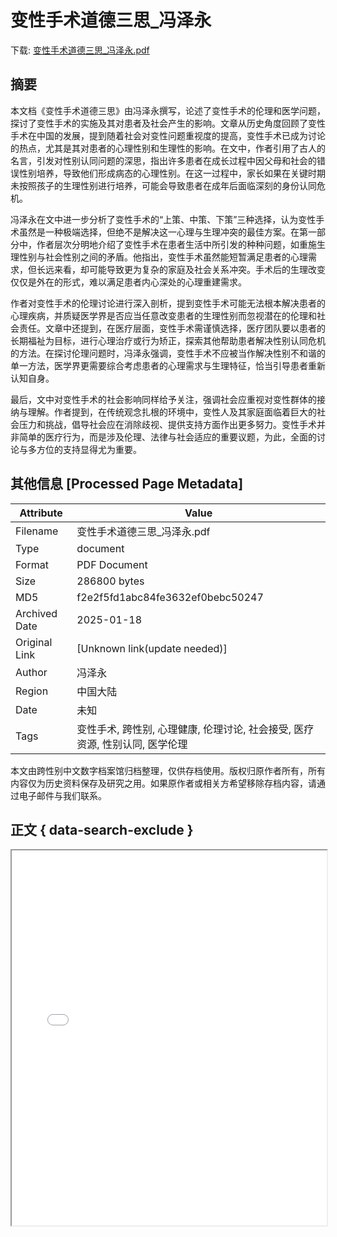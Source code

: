 # 变性手术道德三思_冯泽永

<!-- tcd_download_link -->
下载: <a href="../变性手术道德三思_冯泽永.pdf" download>变性手术道德三思_冯泽永.pdf</a>
<!-- tcd_download_link_end -->

## 摘要

<!-- tcd_abstract -->
本文档《变性手术道德三思》由冯泽永撰写，论述了变性手术的伦理和医学问题，探讨了变性手术的实施及其对患者及社会产生的影响。文章从历史角度回顾了变性手术在中国的发展，提到随着社会对变性问题重视度的提高，变性手术已成为讨论的热点，尤其是其对患者的心理性别和生理性的影响。在文中，作者引用了古人的名言，引发对性别认同问题的深思，指出许多患者在成长过程中因父母和社会的错误性别培养，导致他们形成病态的心理性别。在这一过程中，家长如果在关键时期未按照孩子的生理性别进行培养，可能会导致患者在成年后面临深刻的身份认同危机。

冯泽永在文中进一步分析了变性手术的“上策、中策、下策”三种选择，认为变性手术虽然是一种极端选择，但绝不是解决这一心理与生理冲突的最佳方案。在第一部分中，作者层次分明地介绍了变性手术在患者生活中所引发的种种问题，如重施生理性别与社会性别之间的矛盾。他指出，变性手术虽然能短暂满足患者的心理需求，但长远来看，却可能导致更为复杂的家庭及社会关系冲突。手术后的生理改变仅仅是外在的形式，难以满足患者内心深处的心理重建需求。

作者对变性手术的伦理讨论进行深入剖析，提到变性手术可能无法根本解决患者的心理疾病，并质疑医学界是否应当任意改变患者的生理性别而忽视潜在的伦理和社会责任。文章中还提到，在医疗层面，变性手术需谨慎选择，医疗团队要以患者的长期福祉为目标，进行心理治疗或行为矫正，探索其他帮助患者解决性别认同危机的方法。在探讨伦理问题时，冯泽永强调，变性手术不应被当作解决性别不和谐的单一方法，医学界更需要综合考虑患者的心理需求与生理特征，恰当引导患者重新认知自身。

最后，文中对变性手术的社会影响同样给予关注，强调社会应重视对变性群体的接纳与理解。作者提到，在传统观念扎根的环境中，变性人及其家庭面临着巨大的社会压力和挑战，倡导社会应在消除歧视、提供支持方面作出更多努力。变性手术并非简单的医疗行为，而是涉及伦理、法律与社会适应的重要议题，为此，全面的讨论与多方位的支持显得尤为重要。

<!-- tcd_abstract_end -->

## 其他信息 [Processed Page Metadata]

| Attribute       | Value                                  |
|-----------------|----------------------------------------|
| Filename        | 变性手术道德三思_冯泽永.pdf                             |
| Type            | document                                 |
| Format          | PDF Document                               |
| Size            | 286800 bytes                           |
| MD5             | f2e2f5fd1abc84fe3632ef0bebc50247                                  |
| Archived Date   | 2025-01-18                             |
| Original Link   | [Unknown link(update needed)]                         |
| Author          | 冯泽永                               |
| Region          | 中国大陆                               |
| Date            | 未知                                 |
| Tags            | 变性手术, 跨性别, 心理健康, 伦理讨论, 社会接受, 医疗资源, 性别认同, 医学伦理                                 |

本文由跨性别中文数字档案馆归档整理，仅供存档使用。版权归原作者所有，所有内容仅为历史资料保存及研究之用。如果原作者或相关方希望移除存档内容，请通过电子邮件与我们联系。

## 正文 { data-search-exclude }

<!-- tcd_main_text -->
<iframe src="../变性手术道德三思_冯泽永.pdf" width="100%" height="600px">
    <p>无法显示PDF，请下载查看。</p>
</iframe>
<!-- tcd_main_text_end -->

